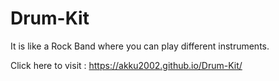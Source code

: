 # Drum-Kit
It is like a Rock Band where you can play different instruments.

Click here to visit :  https://akku2002.github.io/Drum-Kit/
